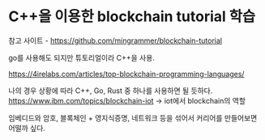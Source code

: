 # C++을 이용한 blockchain tutorial 학습
참고 사이트 - https://github.com/mingrammer/blockchain-tutorial  

go를 사용해도 되지만 튜토리얼이라 C++을 사용.

https://4irelabs.com/articles/top-blockchain-programming-languages/  

나의 경우 상황에 따라 C++, Go, Rust 중 하나를 사용하면 될 듯하다. 
https://www.ibm.com/topics/blockchain-iot -> iot에서 blockchain의 역할

임베디드와 암호, 블록체인 + 영지식증명, 네트워크 등을 섞어서 커리어를 만들어보면 어떨까 싶다.